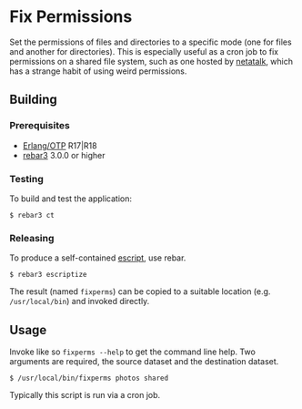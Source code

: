 # Fix Permissions

Set the permissions of files and directories to a specific mode (one for files and another for directories). This is especially useful as a cron job to fix permissions on a shared file system, such as one hosted by [netatalk](http://netatalk.sourceforge.net), which has a strange habit of using weird permissions.

## Building

### Prerequisites

* [Erlang/OTP](http://www.erlang.org) R17|R18
* [rebar3](https://github.com/erlang/rebar3/) 3.0.0 or higher

### Testing

To build and test the application:

```
$ rebar3 ct
```

### Releasing

To produce a self-contained [escript](http://www.erlang.org/doc/man/escript.html), use rebar.

```
$ rebar3 escriptize
```

The result (named `fixperms`) can be copied to a suitable location (e.g. `/usr/local/bin`) and invoked directly.

## Usage

Invoke like so `fixperms --help` to get the command line help. Two arguments are required, the source dataset and the destination dataset.

```
$ /usr/local/bin/fixperms photos shared
```

Typically this script is run via a cron job.
